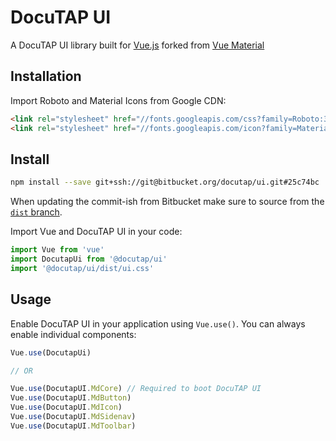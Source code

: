 # DocuTAP UI

A DocuTAP UI library built for [Vue.js](https://vuejs.org/) forked from [Vue Material](https://github.com/vuematerial/vue-material)

## Installation

Import Roboto and Material Icons from Google CDN:

``` html
<link rel="stylesheet" href="//fonts.googleapis.com/css?family=Roboto:300,400,500,700,400italic">
<link rel="stylesheet" href="//fonts.googleapis.com/icon?family=Material+Icons">
```

## Install

```bash
npm install --save git+ssh://git@bitbucket.org/docutap/ui.git#25c74bc
```

When updating the commit-ish from Bitbucket make sure to source from the [`dist` branch](https://bitbucket.org/docutap/ui/branch/dist).

Import Vue and DocuTAP UI in your code:

``` javascript
import Vue from 'vue'
import DocutapUi from '@docutap/ui'
import '@docutap/ui/dist/ui.css'
```

## Usage

Enable DocuTAP UI in your application using ```Vue.use()```. You can always enable individual components:

``` javascript
Vue.use(DocutapUi)

// OR

Vue.use(DocutapUI.MdCore) // Required to boot DocuTAP UI
Vue.use(DocutapUI.MdButton)
Vue.use(DocutapUI.MdIcon)
Vue.use(DocutapUI.MdSidenav)
Vue.use(DocutapUI.MdToolbar)
```
